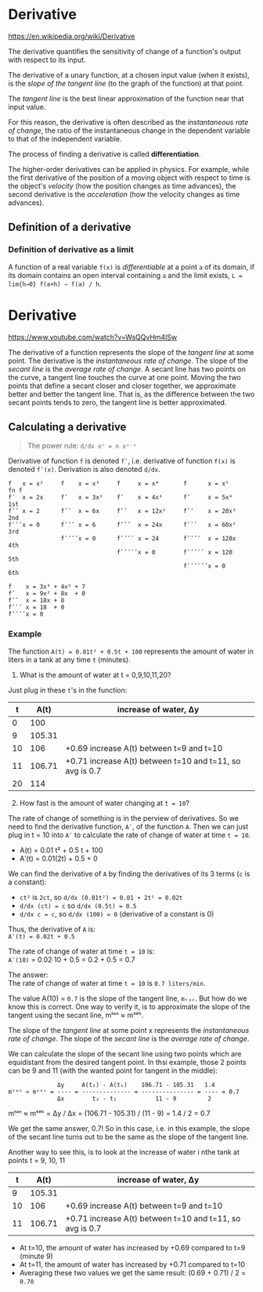 # Derivative

https://en.wikipedia.org/wiki/Derivative

The derivative quantifies 
the sensitivity of change 
of a function's output 
with respect to its input.

The derivative of a unary function, 
at a chosen input value (when it exists), 
is the *slope of the tangent line* 
(to the graph of the function)
at that point.

The *tangent line* is 
the best linear approximation 
of the function 
near that input value. 

For this reason, 
the derivative is often described 
as the *instantaneous rate of change*, 
the ratio of the instantaneous change 
in the dependent variable 
to that of the independent variable.

The process of finding a derivative is called **differentiation**.

The higher-order derivatives can be applied in physics. For example, while 
the first derivative of the position of a moving object with respect to time is the object's *velocity* (how the position changes as time advances), the second derivative is the *acceleration* (how the velocity changes as time advances).

## Definition of a derivative

### Definition of derivative as a limit

A function of a real variable `f(x)` is *differentiable* at a point `a` of its domain, if its domain contains an open interval containing `a` and the limit exists, `L = lim{h→0} f(a+h) − f(a) / h`.



# Derivative

https://www.youtube.com/watch?v=WsQQvHm4lSw

The derivative of a function represents the slope of the *tangent line* at some point. The derivative is the *instantaneous rate of change*. The slope of the *secant line* is the *average rate of change*. A secant line has two points on the curve, a tangent line touches the curve at one point. Moving the two points that define a secant closer and closer together, we approximate better and better the tangent line. That is, as the difference between the two secant points tends to zero, the tangent line is better approximated.




## Calculating a derivative

>The power rule: `d/dx xⁿ = n xⁿ⁻¹`

Derivative of function `f` is denoted `fʹ`, i.e. derivative of function `f(x)` is denoted `fʹ(x)`. Derivation is also denoted `d/dx`.

```
f   x = x²     f    x = x³     f     x = x⁴       f      x = x⁵       fn f
fʹ  x = 2x     fʹ   x = 3x²    fʹ    x = 4x³      fʹ     x = 5x⁴      1st
fʹʹ x = 2      fʹʹ  x = 6x     fʹʹ   x = 12x²     fʹʹ    x = 20x³     2nd
fʹʹʹx = 0      fʹʹʹ x = 6      fʹʹʹ  x = 24x      fʹʹʹ   x = 60x²     3rd
               fʹʹʹʹx = 0      fʹʹʹʹ x = 24       fʹʹʹʹ  x = 120x     4th
                               fʹʹʹʹʹx = 0        fʹʹʹʹʹ x = 120      5th
                                                  fʹʹʹʹʹʹx = 0        6th

f    x = 3x³ + 4x² + 7
fʹ   x = 9x² + 8x  + 0
fʹʹ  x = 18x + 8
fʹʹʹ x = 18  + 0
fʹʹʹʹx = 0
```

### Example

The function `A(t) = 0.01t² + 0.5t + 100` represents the amount of water in liters in a tank at any time `t` (minutes).

1. What is the amount of water at t = 0,9,10,11,20?

Just plug in these `t`'s in the function:

t  | A(t)   | increase of water, Δy
---|--------|-----------------------------------
 0 | 100    | 
 9 | 105.31 | 
10 | 106    | +0.69  increase A(t) between t=9 and t=10
11 | 106.71 | +0.71  increase A(t) between t=10 and t=11, so avg is 0.7
20 | 114    | 

2. How fast is the amount of water changing at `t = 10`?

The rate of change of something is in the perview of derivatives. So we need to find the derivative function, `Aʹ`, of the function `A`. Then we can just plug in t = 10 into `Aʹ` to calculate the rate of change of water at time `t = 10`.

- A(t)  = 0.01 t²  + 0.5 t + 100
- Aʹ(t) = 0.01(2t) + 0.5   + 0

We can find the derivative of `A` by finding the derivatives of its 3 terms 
(`c` is a constant):
- `ct²` is `2ct`, so `d/dx (0.01t²) = 0.01 ∙ 2t¹ = 0.02t`
- `d/dx (ct) = c` so `d/dx (0.5t) = 0.5`
- `d/dx c = c`,   so `d/dx (100) = 0` (derivative of a constant is 0)

Thus, the derivative of `A` is:    
`Aʹ(t) = 0.02t + 0.5`

The rate of change of water at time `t = 10` is:    
`Aʹ(10)` = 0.02∙10 + 0.5 = 0.2 + 0.5 = 0.7

The answer:   
The rate of change of water at time `t = 10` is `0.7 liters/min`.


The value A(10) = `0.7` is the slope of the tangent line, `mₜₐₙ`. 
But how do we know this is correct. One way to verify it, is to approximate the slope of the tangent using the secant line, mᵗᵃⁿ ≈ mˢᵉᶜ.

The slope of the *tangent line* at some point x represents the *instantaneous rate of change*. The slope of the *secant line* is the *average rate of change*.

We can calculate the slope of the secant line using two points which are equidistant from the desired tangent point. In thsi example, those 2 points can be 9 and 11 (with the wanted point for tangent in the middle):

```
              Δy     A(t₂) - A(t₁)    106.71 - 105.31   1.4
mᵗᵃⁿ ≈ mˢᵉᶜ = ---- = -------------- = --------------- = ---- = 0.7
              Δx        t₂ - t₁           11 - 9         2
```

mᵗᵃⁿ ≈ mˢᵉᶜ = Δy / Δx = (106.71 - 105.31) / (11 - 9) = 1.4 / 2 = 0.7

We get the same answer, 0.7! So in this case, i.e. in this example, the slope of the secant line turns out to be the same as the slope of the tangent line.

Another way to see this, is to look at the increase of water i nthe tank at points t = 9, 10, 11

t  | A(t)   | increase of water, Δy
---|--------|-----------------------------------
 9 | 105.31 | 
10 | 106    | +0.69  increase A(t) between t=9 and t=10
11 | 106.71 | +0.71  increase A(t) between t=10 and t=11, so avg is 0.7

- At t=10, the amount of water has increased by +0.69 compared to t=9 (minute 9)
- At t=11, the amount of water has increased by +0.71 compared to t=10
- Averaging these two values we get the same result: (0.69 + 0.71) / 2 = `0.70`
